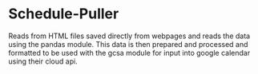 # Schedule-Puller
Reads from HTML files saved directly from webpages and reads the data using the pandas module. This data is then prepared and processed and formatted to be used with the gcsa module for input into google calendar using their cloud api.
